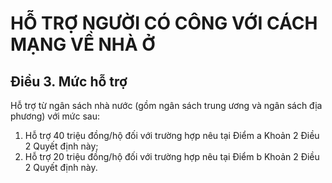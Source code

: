 # HỖ TRỢ NGƯỜI CÓ CÔNG VỚI CÁCH MẠNG VỀ NHÀ Ở

## Điều 3. Mức hỗ trợ  
Hỗ trợ từ ngân sách nhà nước (gồm ngân sách trung ương và ngân sách địa phương) với mức sau:  
1. Hỗ trợ 40 triệu đồng/hộ đối với trường hợp nêu tại Điểm a Khoản 2 Điều 2 Quyết định này;  
2. Hỗ trợ 20 triệu đồng/hộ đối với trường hợp nêu tại Điểm b Khoản 2 Điều 2 Quyết định này.